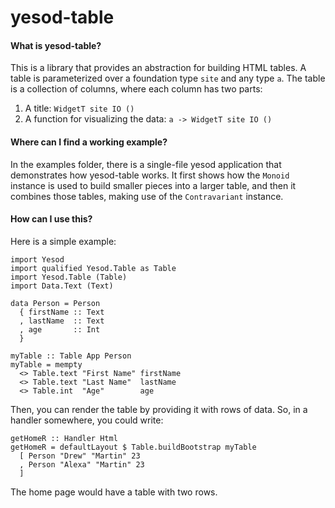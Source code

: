 yesod-table
===========

#### What is yesod-table?
This is a library that provides an abstraction for building HTML tables. A table is 
parameterized over a foundation type `site` and any type `a`. The table is a collection
of columns, where each column has two parts:
  1. A title: `WidgetT site IO ()`
  2. A function for visualizing the data: `a -> WidgetT site IO ()`

#### Where can I find a working example?
In the examples folder, there is a single-file yesod application that demonstrates 
how yesod-table works. It first shows how the `Monoid` instance is used to build
smaller pieces into a larger table, and then it combines those tables, making 
use of the `Contravariant` instance.

#### How can I use this?
Here is a simple example:

    import Yesod
    import qualified Yesod.Table as Table
    import Yesod.Table (Table)
    import Data.Text (Text)

    data Person = Person
      { firstName :: Text
      , lastName  :: Text
      , age       :: Int
      }
    
    myTable :: Table App Person
    myTable = mempty
      <> Table.text "First Name" firstName
      <> Table.text "Last Name"  lastName
      <> Table.int  "Age"        age

Then, you can render the table by providing it with rows of data. So, in a handler
somewhere, you could write:

    getHomeR :: Handler Html
    getHomeR = defaultLayout $ Table.buildBootstrap myTable 
      [ Person "Drew" "Martin" 23
      , Person "Alexa" "Martin" 23
      ]

The home page would have a table with two rows.

